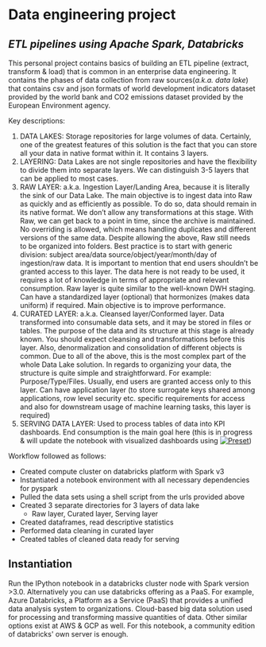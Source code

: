 # Data engineering project
## _ETL pipelines using Apache Spark, Databricks_

This personal project contains basics of building an ETL pipeline (extract, transform & load) that is common in an enterprise data engineering. It contains the phases of data collection from raw sources(_a.k.a. data lake_) that contains csv and json formats of world development indicators dataset provided by the world bank and CO2 emissions dataset provided by the European Environment agency.

Key descriptions:
1. DATA LAKES: Storage repositories for large volumes of data. Certainly, one of the greatest features of this solution is the fact that you can store all your data in native format within it. It contains 3 layers.
2. LAYERING: Data Lakes are not single repositories and have the flexibility to divide them into separate layers. We can distinguish 3-5 layers that can be applied to most cases.
3. RAW LAYER: a.k.a. Ingestion Layer/Landing Area, because it is literally the sink of our Data Lake. The main objective is to ingest data into Raw as quickly and as efficiently as possible. To do so, data should remain in its native format. We don’t allow any transformations at this stage. With Raw, we can get back to a point in time, since the archive is maintained. No overriding is allowed, which means handling duplicates and different versions of the same data. Despite allowing the above, Raw still needs to be organized into folders. Best practice is to start with generic division: subject area/data source/object/year/month/day of ingestion/raw data. It is important to mention that end users shouldn’t be granted access to this layer. The data here is not ready to be used, it requires a lot of knowledge in terms of appropriate and relevant consumption. Raw layer is quite similar to the well-known DWH staging. Can have a standardized layer (optional) that hormonizes (makes data uniform) if required. Main objective is to improve performance.
4. CURATED LAYER: a.k.a. Cleansed layer/Conformed layer. Data transformed into consumable data sets, and it may be stored in files or tables. The purpose of the data and its structure at this stage is already known. You should expect cleansing and transformations before this layer. Also, denormalization and consolidation of different objects is common. Due to all of the above, this is the most complex part of the whole Data Lake solution. In regards to organizing your data, the structure is quite simple and straightforward. For example: Purpose/Type/Files. Usually, end users are granted access only to this layer. Can have application layer (to store surrogate keys shared among applications, row level security etc. specific requirements for access and also for downstream usage of machine learning tasks, this layer is required)
5. SERVING DATA LAYER: Used to process tables of data into KPI dashboards. End consumption is the main goal here (this is in progress & will update the notebook with visualized dashboards using [![Preset]()](https://preset.io/))

Workflow followed as follows:

- Created compute cluster on databricks platform with Spark v3
- Instantiated a notebook environment with all necessary dependencies for pyspark
- Pulled the data sets using a shell script from the urls provided above
- Created 3 separate directories for 3 layers of data lake 
    - Raw layer, Curated layer, Serving layer
- Created dataframes, read descriptive statistics
- Performed data cleaning in curated layer
- Created tables of cleaned data ready for serving


## Instantiation

Run the IPython notebook in a databricks cluster node with Spark version >3.0.
Alternatively you can use databricks offering as a PaaS. For example, Azure Databricks, a Platform as a Service (PaaS) that provides a unified data analysis system to organizations. Cloud-based big data solution used for processing and transforming massive quantities of data. Other similar options exist at AWS & GCP as well. For this notebook, a community edition of databricks' own server is enough.
